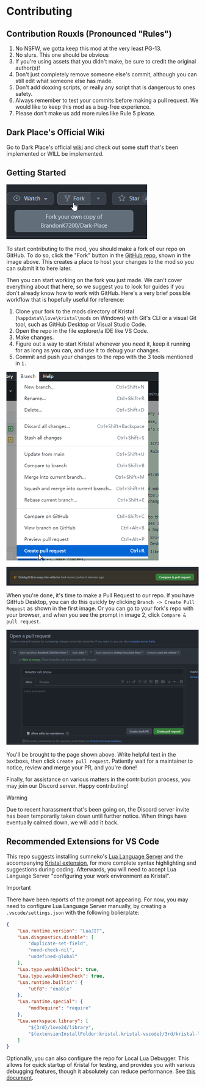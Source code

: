 # Contributing

## Contribution Rouxls (Pronounced "Rules")
1. No NSFW, we gotta keep this mod at the very least PG-13.
2. No slurs. This one should be obvious 
3. If you're using assets that you didn't make, be sure to credit the original author(s)!
4. Don't just completely remove someone else's commit, although you can still edit what someone else has made.
5. Don't add doxxing scripts, or really any script that is dangerous to ones safety.
6. Always remember to test your commits before making a pull request. We would like to keep this mod as a bug-free experience.
7. Please don't make us add more rules like Rule 5 please.

## Dark Place's Official Wiki
Go to Dark Place's official [wiki](https://dark-place.fandom.com/wiki/Dark_Place_Wiki) and check out some stuff that's been implemented or WILL be implemented.

## Getting Started
![The Fork button](guides/contributing/fork_button.png)

To start contributing to the mod, you should make a fork of our repo on GitHub. To do so, click the "Fork" button in the [GitHub repo](https://github.com/BrandonK7200/Dark-Place), shown in the image above. This creates a place to host your changes to the mod so you can submit it to here later.

Then you can start working on the fork you just made. We can't cover everything about that here, so we suggest you to look for guides if you don't already know how to work with GitHub. Here's a very brief possible workflow that is hopefully useful for reference:
1. Clone your fork to the mods directory of Kristal (`%appdata%\love\kristal\mods` on Windows) with Git's CLI or a visual Git tool, such as GitHub Desktop or Visual Studio Code.
2. Open the repo in the file explorer/a IDE like VS Code.
3. Make changes.
4. Figure out a way to start Kristal whenever you need it, keep it running for as long as you can, and use it to debug your changes.
5. Commit and push your changes to the repo with the 3 tools mentioned in `1.`

![Creating a Pull Request in GitHub Desktop](guides/contributing/create_pr_gh_desktop.png)

![GitHub prompting you to make a Pull Request in the web UI](guides/contributing/create_pr_web.png)

When you're done, it's time to make a Pull Request to our repo. If you have GitHub Desktop, you can do this quickly by clicking `Branch -> Create Pull Request` as shown in the first image. Or you can go to your fork's repo with your browser, and when you see the prompt in image 2, click `Compare & pull request`.

!["Create a pull request" screen](guides/contributing/create_pr_inner.png)

You'll be brought to the page shown above. Write helpful text in the textboxs, then click `Create pull request`. Patiently wait for a maintainer to notice, review and merge your PR, and you're done!

Finally, for assistance on various matters in the contribution process, you may join our Discord server. Happy contributing!
> [!WARNING]
> Due to recent harassment that's been going on, the Discord server invite has been temporarily taken down until further notice. When things have eventually calmed down, we will add it back.

## Recommended Extensions for VS Code
This repo suggests installing sumneko's [Lua Language Server](https://marketplace.visualstudio.com/items?itemName=sumneko.lua) and the accompanying [Kristal extension](https://marketplace.visualstudio.com/items?itemName=kristal.kristal-vscode), for more complete syntax highlighting and suggestions during coding. Afterwards, you will need to accept Lua Language Server "configuring your work environment as Kristal".

> [!IMPORTANT]
> There have been reports of the prompt not appearing. For now, you may need to configure Lua Language Server manually, by creating a `.vscode/settings.json` with the following bolierplate:
```json
{
    "Lua.runtime.version": "LuaJIT",
    "Lua.diagnostics.disable": [
        "duplicate-set-field",
        "need-check-nil",
        "undefined-global"
    ],
    "Lua.type.weakNilCheck": true,
    "Lua.type.weakUnionCheck": true,
    "Lua.runtime.builtin": {
        "utf8": "enable"
    },
    "Lua.runtime.special": {
        "modRequire": "require"
    },
    "Lua.workspace.library": [
        "${3rd}/love2d/library",
        "${extensionInstallFolder:kristal.kristal-vscode}/3rd/kristal-lua-docs/library"
    ]
}
```

Optionally, you can also configure the repo for Local Lua Debugger. This allows for quick startup of Kristal for testing, and provides you with various debugging features, though it absolutely can reduce performance. See [this document](libraries/LocalLuaDebuggerIntergration/USAGE.md).

<!-- Not checking in settings.json because the extensionInstallFolder gets expanded to an actual path for whatever reason -->
<!-- Inspired by https://github.com/ba-archive/blue-archive/blob/main/README.md#%E6%AD%A3%E7%A1%AE%E4%BD%BF%E7%94%A8-vscode-%E6%96%87%E4%BB%B6%E5%A4%B9 -->